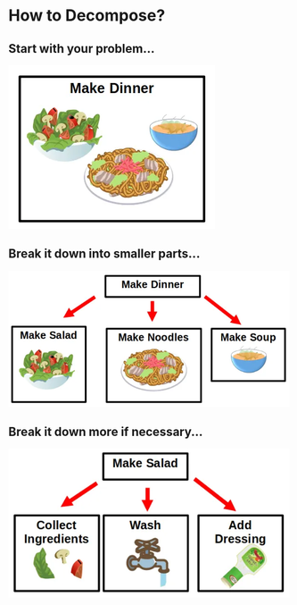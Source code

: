 # How to Decompose?

## Start with your problem...

![](images/makeDinner.webp)

## Break it down into smaller parts...

![](images/dinnerParts.webp)

## Break it down more if necessary...

![](images/makeSalad.webp)
